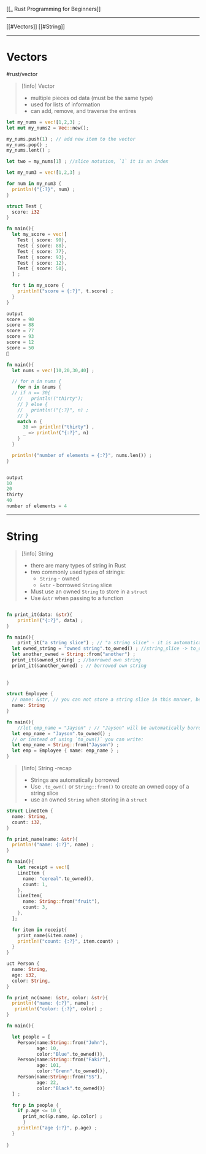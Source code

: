 [[_ Rust Programming for Beginners]]

---
[[#Vectors]]
[[#String]]

---
# Vectors
#rust/vector 

>[!info] Vector
>- multiple pieces od data (must be the same type)
>- used for lists of information
>- can add, remove, and traverse the entires

```rust
let my_nums = vec![1,2,3] ;
let mut my_nums2 = Vec::new();

my_nums.push(1) ; // add new item to the vector
my_nums.pop() ; 
my_nums.lent() ;

let two = my_nums[1] ; //slice notation, `1` it is an index

let my_num3 = vec![1,2,3] ;

for num in my_num3 {
  println!("{:?}", num) ;
}

```
>
```rust
struct Test {
  score: i32
}

fn main(){
  let my_score = vec![
    Test { score: 90},
    Test { score: 88},
    Test { score: 77},
    Test { score: 93},
    Test { score: 12},
    Test { score: 50},
  ] ;

  for t in my_score {
    println!("score = {:?}", t.score) ;
  }
}

output
score = 90
score = 88
score = 77
score = 93
score = 12
score = 50
 
```


```rust
fn main(){
  let nums = vec![10,20,30,40] ;

  // for n in nums {
    for n in &nums {  
  // if n == 30{
    //   println!("thirty");
    // } else {
    //   println!("{:?}", n) ;
    // }
    match n {
      30 => println!("thirty") ,
      _ => println!("{:?}", n)
    }
  }

  println!("number of elements = {:?}", nums.len()) ;
}


output
10
20
thirty
40
number of elements = 4
```


--------
# String
>[!info] String
>- there are many types of string in Rust
>- two commonly used types of strings:
>	- `String` - owned
>	- `&str` - borrowed `String` slice
>- Must use an owned `String` to store in a `struct`
>- Use `&str` when passing to a function

```rust

fn print_it(data: &str){
	println!("{:?}", data) ;
}

fn main(){
	print_it("a string slice") ; // "a string slice" - it is automatically borrowed
  let owned_string = "owned string".to_owned() ; //string_slice -> to_owned() -> a own string
  let another_owned = String::from("another") ;
  print_it(&owned_string) ; //borrowed own string
  print_it(&another_owned) ; // borrowed own string
  
  
}
```

```rust
struct Employee {
  // name: &str, // you can not store a string slice in this manner, because that structuter won't be responsible to delete the string
  name: String
}

fn main(){
	//let emp_name = "Jayson" ; // "Jayson" will be automatically borrowd
  let emp_name = "Jayson".to_owned() ;
  // or instead of using `to_own()` you can write:
  let emp_name = String::from("Jayson") ;
  let emp = Employee { name: emp_name } ;
}
```


>[!info] String -recap
>- Strings are automatically borrowed 
>- Use `.to_own()` or `String::from()` to create an owned copy of a string slice
>- use an owned `String` when storing in a `struct`


```rust
struct LineItem {
  name: String,
  count: i32, 
}

fn print_name(name: &str){
  println!("name: {:?}", name) ;
}

fn main(){
	let receipt = vec![
    LineItem {
      name: "cereal".to_owned(),
      count: 1,
    },
    LineItem{
      name: String::from("fruit"),
      count: 3,
    },
  ];

  for item in receipt{
    print_name(&item.name) ;
    println!("count: {:?}", item.count) ;
  }
}
```


```rust
uct Person {
  name: String,
  age: i32, 
  color: String,
}

fn print_nc(name: &str, color: &str){
  println!("name: {:?}", name) ;
   println!("color: {:?}", color) ;
}

fn main(){

  let people = [
    Person{name:String::from("John"),
           age: 10,
           color:"Blue".to_owned()},
    Person{name:String::from("Fakir"),
           age: 101,
           color:"Grenn".to_owned()},
    Person{name:String::from("SS"),
           age: 22,
           color:"Black".to_owned()}
  ] ;

  for p in people {
    if p.age <= 10 {
      print_nc(&p.name, &p.color) ;
      }
    println!("age {:?}", p.age) ;
  }
  
}
```













